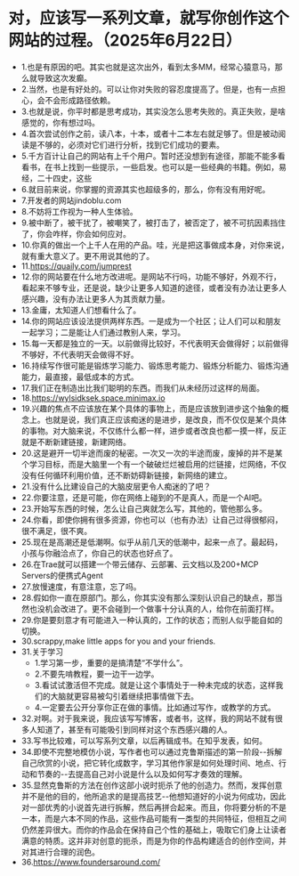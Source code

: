 # 对，应该写一系列文章，就写你创作这个网站的过程。（2025年6月22日） 

- 1.也是有原因的吧。其实也就是这次出外，看到太多MM，经常心猿意马，那么就导致这次发癫。
- 2.当然，也是有好处的。可以让你对失败的容忍度提高了。但是，也有一点担心，会不会形成路径依赖。
- 3.也就是说，你平时都是思考成功，其实没怎么思考失败的。真正失败，是啥感觉的，你有想过吗。
- 4.首次尝试创作之前，读八本，十本，或者十二本左右就足够了。但是被动阅读是不够的，必须对它们进行分析，找到它们成功的要素。
- 5.千方百计让自己的网站有上千个用户。暂时还没想到有途径，那能不能多看看书，在书上找到一些提示，一些启发。也可以是一些经典的书籍。例如，易经，二十四史，这些
- 6.就目前来说，你掌握的资源其实也超级多的，那么，你有没有用好呢。
- 7.开发者的网站jindoblu.com
- 8.不妨将工作视为一种人生体验。
- 9.被中断了，被干扰了，被嘲笑了，被打击了，被否定了，被不可抗因素挡住了，你会咋样，你会如何应对。
- 10.你真的做出一个上千人在用的产品。哇，光是把这事做成本身，对你来说，就有重大意义了。更不用说其他的了。
- 11.https://quaily.com/jumprest
- 12.你的网站要在什么地方改进呢。是网站不行吗，功能不够好，外观不行，看起来不够专业，还是说，缺少让更多人知道的途径，或者没有办法让更多人感兴趣，没有办法让更多人为其贡献力量。
- 13.金庸，太知道人们想看什么了。
- 14.你的网站应该设法提供两样东西。一是成为一个社区；让人们可以和朋友一起学习；二是能让人们通过教别人来，学习。
- 15.每一天都是独立的一天。以前做得比较好，不代表明天会做得好；以前做得不够好，不代表明天会做得不好。
- 16.持续写作很可能是锻炼学习能力、锻炼思考能力、锻炼分析能力、锻炼沟通能力，最直接，最低成本的方式。
- 17.我们正在制造出比我们聪明的东西。而我们从未经历过这样的局面。
- 18.https://wylsidksek.space.minimax.io
- 19.兴趣的焦点不应该放在某个具体的事物上，而是应该放到进步这个抽象的概念上。也就是说，我们真正应该痴迷的是进步，是改良，而不仅仅是某个具体的事物。对大脑来说，不仅练什么都一样，进步或者改良也都一摸一样，反正就是不断新建链接，新建网络。
- 20.这是避开一切半途而废的秘密。一次又一次的半途而废，废掉的并不是某个学习目标，而是大脑里一个有一个破破烂烂被启用的烂链接，烂网络，不仅没有任何循环利用价值，还不断妨碍新链接，新网络的建立。
- 21.没有什么比建设自己的大脑皮层更令人痴迷的了吧？
- 22.你要注意，还是可能，你在网络上碰到的不是真人，而是一个AI吧。
- 23.开始写东西的时候，怎么让自己爽就怎么写，其他的，管他那么多。
- 24.你看，即使你拥有很多资源，你也可以（也有办法）让自己过得很郁闷，很不满足，很不爽。
- 25.现在是高潮还是低潮啊。似乎从前几天的低潮中，起来一点了。最起码，小孩与你融洽点了，你自己的状态也好点了。
- 26.在Trae就可以搭建一个带云储存、云部署、云文档以及200+MCP Servers的便携式Agent
- 27.放慢速度，有意注意，忘了吗。
- 28.假如你一直在原部门。那么，你其实没有那么深刻认识自己的缺点，那当然也没机会改进了。更不会碰到一个做事十分认真的人，给你在前面打样。
- 29.你是要刻意才有可能进入一种认真的，工作的状态；而别人似乎能自如的切换。
- 30.scrappy,make little apps for you and your friends.
- 31.关于学习
    - 1.学习第一步，重要的是搞清楚“不学什么”。
    - 2.不要先啃教程，要一边干一边学。
    - 3.看试试激活但不完成。就是让这个事情处于一种未完成的状态，这样我们的大脑就更容易被勾引着继续把事情做下去。
    - 4.一定要去公开分享你正在做的事情。比如通过写作，或教学的方式。
- 32.对啊。对于我来说，我应该写写博客，或者书，这样，我的网站不就有很多人知道了，甚至有可能吸引到同样对这个东西感兴趣的人。
- 33.写书比较难，可以写系列文章，以后再辑成书。在知乎发表，如何。
- 34.即使不完整地模仿小说，写作者也可以通过克鲁斯描述的第一阶段--拆解自己欣赏的小说，把它转化成数字，学习其他作家是如何处理时间、地点、行动和节奏的--去提高自己对小说是什么以及如何写才奏效的理解。
- 35.显然克鲁斯的方法在创作这部小说时扼杀了他的创造力。然而，发挥创意并不是他的目的，他所追求的是提高技艺--他想知道好的小说为何成功，因此对一部优秀的小说首先进行拆解，然后再拼合起来。而且，你将要分析的不是一本，而是六本不同的作品，这些作品可能有一类型的共同特征，但相互之间仍然差异很大。而你的作品会在保持自己个性的基础上，吸取它们身上让读者满意的特质。这并非对创意的扼杀，而是为你的作品构建适合的创作空间，并对其进行合理的润色。
- 36.https://www.foundersaround.com/


